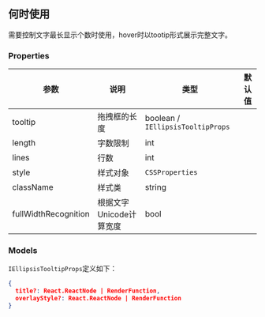 ## 何时使用

需要控制文字最长显示个数时使用，hover时以tootip形式展示完整文字。

### Properties

| 参数                  | 说明                 | 类型                  | 默认值         |
| ---------------------| ---------------------| -------------------- | -------------- |
| tooltip              | 拖拽框的长度            | boolean / `IEllipsisTooltipProps` |           |
| length               | 字数限制               | int                  |          |
| lines                | 行数                  | int                  |      |
| style                | 样式对象               | `CSSProperties`      |     |
| className            | 样式类                 | string               |      |
| fullWidthRecognition | 根据文字Unicode计算宽度 | bool                 |      |


### Models

`IEllipsisTooltipProps`定义如下：

```json
{
  title?: React.ReactNode | RenderFunction,
  overlayStyle?: React.ReactNode | RenderFunction
}
```
